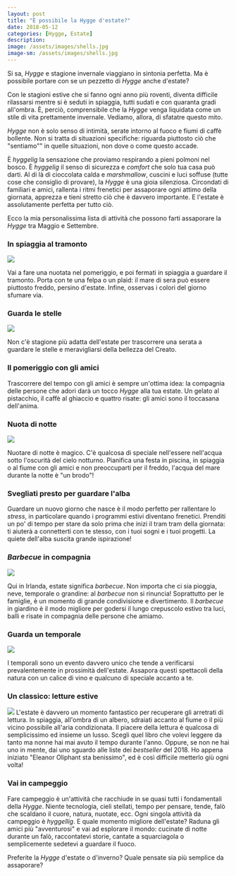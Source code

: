 ```yaml
---
layout: post
title: "È possibile la Hygge d'estate?"
date: 2018-05-12
categories: [Hygge, Estate]
description:
image: /assets/images/shells.jpg
image-sm: /assets/images/shells.jpg
---
```

Si sa, _Hygge_ e stagione invernale viaggiano in sintonia perfetta. Ma è possibile portare con se un pezzetto di _Hygge_ anche d'estate?

Con le stagioni estive che si fanno ogni anno più roventi, diventa difficile rilassarsi mentre si è seduti in spiaggia, tutti sudati e con quaranta gradi all'ombra. È, perciò, comprensibile che la _Hygge_ venga liquidata come un stile di vita prettamente invernale. Vediamo, allora, di sfatatre questo mito.

_Hygge_ non è solo senso di intimità, serate intorno al fuoco e fiumi di caffè bollente. Non si tratta di situazioni specifiche: riguarda piuttosto ciò che "sentiamo"" in quelle situazioni, non dove o come questo accade.

È _hyggelig_ la sensazione che proviamo respirando a pieni polmoni nel bosco. È _hyggelig_ il senso di sicurezza e _comfort_ che solo tua casa può darti. Al di là di cioccolata calda e _marshmallow_,  cuscini e luci soffuse (tutte cose che consiglio di provare), la _Hygge_ è una gioia silenziosa. Circondati di familiari e amici, rallenta i ritmi frenetici per assaporare ogni attimo della giornata, apprezza e tieni stretto ciò che è davvero importante. E l'estate è assolutamente perfetta per tutto ciò.

Ecco la mia personalissima lista di attività che possono farti assaporare la _Hygge_ tra Maggio e Settembre.

### In spiaggia al tramonto

![](/assets/images/campfire.jpg)

Vai a fare una nuotata nel pomeriggio, e poi fermati in spiaggia a guardare il tramonto. Porta con te una felpa o un plaid: il mare di sera può essere piuttosto freddo, persino d'estate. Infine, osservas i colori del giorno sfumare via.

### Guarda le stelle  

![](/assets/images/house.jpg)

Non c'è stagione più adatta dell'estate per trascorrere una serata a guardare le stelle e meravigliarsi della bellezza del Creato.

### Il pomeriggio con gli amici  



Trascorrere del tempo con gli amici è sempre un'ottima idea: la compagnia delle persone che adori darà un tocco _Hygge_ alla tua estate. Un gelato al pistacchio, il caffè al ghiaccio e quattro risate: gli amici sono il toccasana dell'anima.

### Nuota di notte  

![](/assets/images/life.jpg)


Nuotare di notte è magico. C'è qualcosa di speciale nell'essere nell'acqua sotto l'oscurità del cielo notturno. Pianifica una festa in piscina, in spiaggia o al fiume con gli amici e non preoccuparti per il freddo, l'acqua del mare durante la notte è "un brodo"!

### Svegliati presto per guardare l'alba



Guardare un nuovo giorno che nasce è il modo perfetto per rallentare lo _stress_, in particolare quando i programmi estivi diventano frenetici. Prenditi un po' di tempo per stare da solo prima che inizi il tram tram della giornata: ti aiuterà a connetterti con te stesso, con i tuoi sogni e i tuoi progetti. La quiete dell'alba suscita grande ispirazione!

### _Barbecue_ in compagnia  

![](/assets/images/bbq.jpg)

Qui in Irlanda, estate significa _barbecue_. Non importa che ci sia pioggia, neve, temporale o grandine: al _barbecue_ non si rinuncia! Soprattutto per le famiglie, è un momento di grande condivisione e divertimento. Il _barbecue_ in giardino è il modo migliore per godersi il ​​lungo crepuscolo estivo tra luci, balli e risate in compagnia delle persone che amiamo.


### Guarda un temporale

![](/assets/images/natura.jpg)

I temporali sono un evento davvero unico che tende a verificarsi prevalentemente in prossimità dell'estate. Assapora questi spettacoli della natura con un calice di vino e qualcuno di speciale accanto a te.

### Un classico: letture estive

![](/assets/images/libri.jpg)
L'estate è davvero un momento fantastico per recuperare gli arretrati di lettura. In spiaggia, all'ombra di un albero, sdraiati accanto al fiume o il più vicino possibile all'aria condizionata. Il piacere della lettura è qualcosa di semplicissimo ed insieme un lusso. Scegli quel libro che volevi leggere da tanto ma nonne hai mai avuto il tempo durante l'anno. Oppure, se non ne hai uno in mente, dai uno sguardo alle liste dei _bestseller_ del 2018. Ho appena iniziato "Eleanor Oliphant sta benissimo", ed è così difficile metterlo giù ogni volta!


### Vai in campeggio


Fare campeggio è un'attività che racchiude in se quasi tutti i fondamentali della _Hygge_. Niente tecnologia,  cieli stellati, tempo per pensare, tende, falò che scaldano il cuore, natura, nuotate, ecc. Ogni singola attività da campeggio è _hyggellig_. E quale momento migliore dell'estate? Raduna gli amici più "avventurosi" e vai ad esplorare il mondo: cucinate di notte durante un falò, raccontatevi storie, cantate a squarciagola o semplicemente sedetevi a guardare il fuoco.

Preferite la _Hygge_ d'estate o d'inverno? Quale pensate sia più semplice da assaporare?
